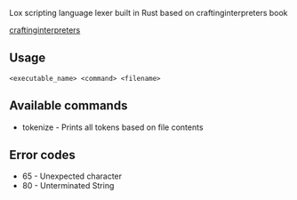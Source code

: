 Lox scripting language lexer built in Rust based on craftinginterpreters book

[craftinginterpreters](https://craftinginterpreters.com/)

## Usage
`<executable_name> <command> <filename>`

## Available commands
- tokenize - Prints all tokens based on file contents

## Error codes
- 65 - Unexpected character
- 80 - Unterminated String